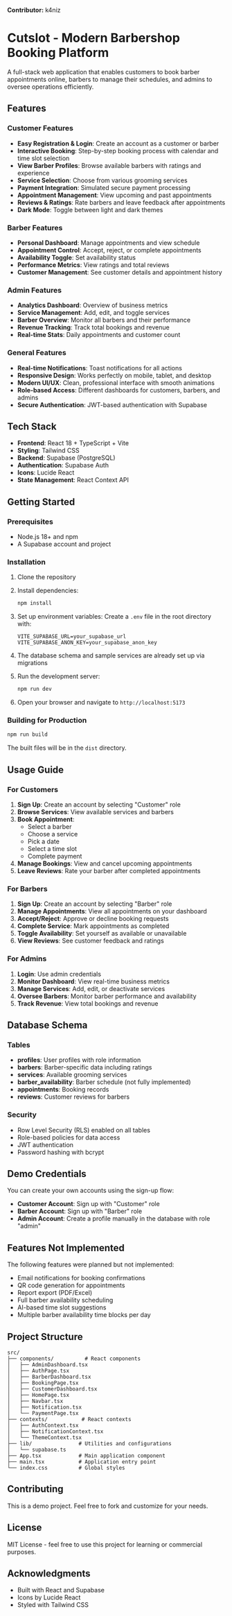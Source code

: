 **Contributor:** k4niz

# Cutslot - Modern Barbershop Booking Platform

A full-stack web application that enables customers to book barber appointments online, barbers to manage their schedules, and admins to oversee operations efficiently.

## Features

### Customer Features
- **Easy Registration & Login**: Create an account as a customer or barber
- **Interactive Booking**: Step-by-step booking process with calendar and time slot selection
- **View Barber Profiles**: Browse available barbers with ratings and experience
- **Service Selection**: Choose from various grooming services
- **Payment Integration**: Simulated secure payment processing
- **Appointment Management**: View upcoming and past appointments
- **Reviews & Ratings**: Rate barbers and leave feedback after appointments
- **Dark Mode**: Toggle between light and dark themes

### Barber Features
- **Personal Dashboard**: Manage appointments and view schedule
- **Appointment Control**: Accept, reject, or complete appointments
- **Availability Toggle**: Set availability status
- **Performance Metrics**: View ratings and total reviews
- **Customer Management**: See customer details and appointment history

### Admin Features
- **Analytics Dashboard**: Overview of business metrics
- **Service Management**: Add, edit, and toggle services
- **Barber Overview**: Monitor all barbers and their performance
- **Revenue Tracking**: Track total bookings and revenue
- **Real-time Stats**: Daily appointments and customer count

### General Features
- **Real-time Notifications**: Toast notifications for all actions
- **Responsive Design**: Works perfectly on mobile, tablet, and desktop
- **Modern UI/UX**: Clean, professional interface with smooth animations
- **Role-based Access**: Different dashboards for customers, barbers, and admins
- **Secure Authentication**: JWT-based authentication with Supabase

## Tech Stack

- **Frontend**: React 18 + TypeScript + Vite
- **Styling**: Tailwind CSS
- **Backend**: Supabase (PostgreSQL)
- **Authentication**: Supabase Auth
- **Icons**: Lucide React
- **State Management**: React Context API

## Getting Started

### Prerequisites

- Node.js 18+ and npm
- A Supabase account and project

### Installation

1. Clone the repository
2. Install dependencies:
   ```bash
   npm install
   ```

3. Set up environment variables:
   Create a `.env` file in the root directory with:
   ```
   VITE_SUPABASE_URL=your_supabase_url
   VITE_SUPABASE_ANON_KEY=your_supabase_anon_key
   ```

4. The database schema and sample services are already set up via migrations

5. Run the development server:
   ```bash
   npm run dev
   ```

6. Open your browser and navigate to `http://localhost:5173`

### Building for Production

```bash
npm run build
```

The built files will be in the `dist` directory.

## Usage Guide

### For Customers

1. **Sign Up**: Create an account by selecting "Customer" role
2. **Browse Services**: View available services and barbers
3. **Book Appointment**:
   - Select a barber
   - Choose a service
   - Pick a date
   - Select a time slot
   - Complete payment
4. **Manage Bookings**: View and cancel upcoming appointments
5. **Leave Reviews**: Rate your barber after completed appointments

### For Barbers

1. **Sign Up**: Create an account by selecting "Barber" role
2. **Manage Appointments**: View all appointments on your dashboard
3. **Accept/Reject**: Approve or decline booking requests
4. **Complete Service**: Mark appointments as completed
5. **Toggle Availability**: Set yourself as available or unavailable
6. **View Reviews**: See customer feedback and ratings

### For Admins

1. **Login**: Use admin credentials
2. **Monitor Dashboard**: View real-time business metrics
3. **Manage Services**: Add, edit, or deactivate services
4. **Oversee Barbers**: Monitor barber performance and availability
5. **Track Revenue**: View total bookings and revenue

## Database Schema

### Tables

- **profiles**: User profiles with role information
- **barbers**: Barber-specific data including ratings
- **services**: Available grooming services
- **barber_availability**: Barber schedule (not fully implemented)
- **appointments**: Booking records
- **reviews**: Customer reviews for barbers

### Security

- Row Level Security (RLS) enabled on all tables
- Role-based policies for data access
- JWT authentication
- Password hashing with bcrypt

## Demo Credentials

You can create your own accounts using the sign-up flow:

- **Customer Account**: Sign up with "Customer" role
- **Barber Account**: Sign up with "Barber" role
- **Admin Account**: Create a profile manually in the database with role "admin"

## Features Not Implemented

The following features were planned but not implemented:

- Email notifications for booking confirmations
- QR code generation for appointments
- Report export (PDF/Excel)
- Full barber availability scheduling
- AI-based time slot suggestions
- Multiple barber availability time blocks per day

## Project Structure

```
src/
├── components/          # React components
│   ├── AdminDashboard.tsx
│   ├── AuthPage.tsx
│   ├── BarberDashboard.tsx
│   ├── BookingPage.tsx
│   ├── CustomerDashboard.tsx
│   ├── HomePage.tsx
│   ├── Navbar.tsx
│   ├── Notification.tsx
│   └── PaymentPage.tsx
├── contexts/           # React contexts
│   ├── AuthContext.tsx
│   ├── NotificationContext.tsx
│   └── ThemeContext.tsx
├── lib/               # Utilities and configurations
│   └── supabase.ts
├── App.tsx            # Main application component
├── main.tsx           # Application entry point
└── index.css          # Global styles
```

## Contributing

This is a demo project. Feel free to fork and customize for your needs.

## License

MIT License - feel free to use this project for learning or commercial purposes.

## Acknowledgments

- Built with React and Supabase
- Icons by Lucide React
- Styled with Tailwind CSS
